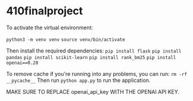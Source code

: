 # 410finalproject

To activate the virtual environment:

`python3 -m venv venv`
`source venv/bin/activate`

Then install the required dependencies:
`pip install flask`
`pip install pandas`
`pip install scikit-learn`
`pip install rank_bm25`
`pip install openai==0.28`

To remove cache if you're running into any problems, you can run: `rm -rf __pycache__`
Then run `python app.py` to run the application.

MAKE SURE TO REPLACE openai_api_key WITH THE OPENAI API KEY. 